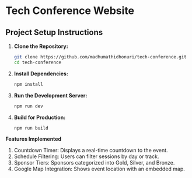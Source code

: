 # Tech Conference Website

## Project Setup Instructions  

1. **Clone the Repository:**  
   ```sh
   git clone https://github.com/madhumathidhonuri/tech-conference.git
   cd tech-conference

2. **Install Dependencies:**
   ```sh
   npm install

3. **Run the Development Server:**
   ```sh
   npm run dev

4. **Build for Production:**
   ```sh
   npm run build


**Features Implemented**
1. Countdown Timer: Displays a real-time countdown to the event.
2. Schedule Filtering: Users can filter sessions by day or track.
3. Sponsor Tiers: Sponsors categorized into Gold, Silver, and Bronze.
4. Google Map Integration: Shows event location with an embedded map.
